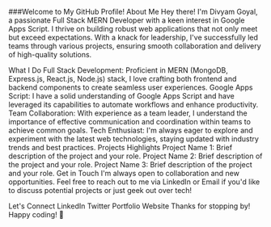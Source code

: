 ###Welcome to My GitHub Profile!
About Me
Hey there! I'm Divyam Goyal, a passionate Full Stack MERN Developer with a keen interest in Google Apps Script. I thrive on building robust web applications that not only meet but exceed expectations. With a knack for leadership, I've successfully led teams through various projects, ensuring smooth collaboration and delivery of high-quality solutions.

What I Do
Full Stack Development: Proficient in MERN (MongoDB, Express.js, React.js, Node.js) stack, I love crafting both frontend and backend components to create seamless user experiences.
Google Apps Script: I have a solid understanding of Google Apps Script and have leveraged its capabilities to automate workflows and enhance productivity.
Team Collaboration: With experience as a team leader, I understand the importance of effective communication and coordination within teams to achieve common goals.
Tech Enthusiast: I'm always eager to explore and experiment with the latest web technologies, staying updated with industry trends and best practices.
Projects Highlights
Project Name 1: Brief description of the project and your role.
Project Name 2: Brief description of the project and your role.
Project Name 3: Brief description of the project and your role.
Get in Touch
I'm always open to collaboration and new opportunities. Feel free to reach out to me via LinkedIn or Email if you'd like to discuss potential projects or just geek out over tech!

Let's Connect
LinkedIn
Twitter
Portfolio Website
Thanks for stopping by! Happy coding! 🚀
